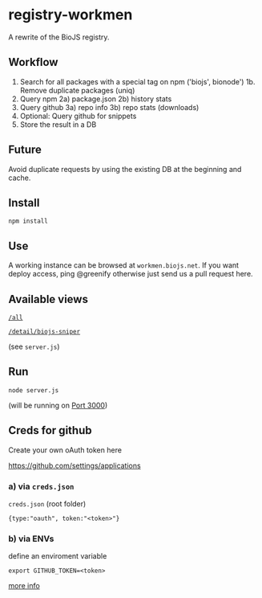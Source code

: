 registry-workmen
================

A rewrite of the BioJS registry.

Workflow
---------

1. Search for all packages with a special tag on npm ('biojs', bionode')
1b. Remove duplicate packages (uniq)
2. Query npm
2a) package.json
2b) history stats
3. Query github
3a) repo info
3b) repo stats (downloads)
4.  Optional: Query github for snippets
5. Store the result in a DB


Future
-------

Avoid duplicate requests by using the existing DB at the beginning and cache.

Install
-------

```
npm install
```

Use
----

A working instance can be browsed at `workmen.biojs.net`.
If you want deploy access, ping @greenify otherwise just send us a pull request here.

Available views
--------------

[`/all`](http://workmen.biojs.net/all)
  
  
  
[`/detail/biojs-sniper`](http://workmen.biojs.net/detail/biojs-sniper)

(see `server.js`)

Run
----

```
node server.js
```

(will be running on [Port 3000](http://localhost:3000))

Creds for github
------

Create your own oAuth token here

https://github.com/settings/applications

### a) via `creds.json`

`creds.json` (root folder)

```
{type:"oauth", token:"<token>"}
```

### b) via ENVs

define an enviroment variable

```
export GITHUB_TOKEN=<token>
```

[more info](https://www.npmjs.org/package/github)
